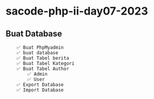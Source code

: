 # sacode-php-ii-day07-2023

## Buat Database
        ✅ Buat PhpMyadmin
        ✅ buat database
        ✅ Buat Tabel berita
        ✅ Buat Tabel Kategori
        ✅ Buat Tabel Author
            ✅ Admin
            ✅ User
        ✅ Export Database
        ✅ Import Database
        